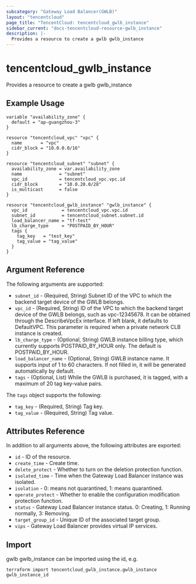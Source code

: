 ```yaml
---
subcategory: "Gateway Load Balancer(GWLB)"
layout: "tencentcloud"
page_title: "TencentCloud: tencentcloud_gwlb_instance"
sidebar_current: "docs-tencentcloud-resource-gwlb_instance"
description: |-
  Provides a resource to create a gwlb gwlb_instance
---
```


# tencentcloud_gwlb_instance

Provides a resource to create a gwlb gwlb_instance

## Example Usage

```hcl
variable "availability_zone" {
  default = "ap-guangzhou-3"
}

resource "tencentcloud_vpc" "vpc" {
  name       = "vpc"
  cidr_block = "10.0.0.0/16"
}

resource "tencentcloud_subnet" "subnet" {
  availability_zone = var.availability_zone
  name              = "subnet"
  vpc_id            = tencentcloud_vpc.vpc.id
  cidr_block        = "10.0.20.0/28"
  is_multicast      = false
}

resource "tencentcloud_gwlb_instance" "gwlb_instance" {
  vpc_id             = tencentcloud_vpc.vpc.id
  subnet_id          = tencentcloud_subnet.subnet.id
  load_balancer_name = "tf-test"
  lb_charge_type     = "POSTPAID_BY_HOUR"
  tags {
    tag_key   = "test_key"
    tag_value = "tag_value"
  }
}
```

## Argument Reference

The following arguments are supported:

* `subnet_id` - (Required, String) Subnet ID of the VPC to which the backend target device of the GWLB belongs.
* `vpc_id` - (Required, String) ID of the VPC to which the backend target device of the GWLB belongs, such as vpc-12345678. It can be obtained through the DescribeVpcEx interface. If left blank, it defaults to DefaultVPC. This parameter is required when a private network CLB instance is created.
* `lb_charge_type` - (Optional, String) GWLB instance billing type, which currently supports POSTPAID_BY_HOUR only. The default is POSTPAID_BY_HOUR.
* `load_balancer_name` - (Optional, String) GWLB instance name. It supports input of 1 to 60 characters. If not filled in, it will be generated automatically by default.
* `tags` - (Optional, List) While the GWLB is purchased, it is tagged, with a maximum of 20 tag key-value pairs.

The `tags` object supports the following:

* `tag_key` - (Required, String) Tag key.
* `tag_value` - (Required, String) Tag value.

## Attributes Reference

In addition to all arguments above, the following attributes are exported:

* `id` - ID of the resource.
* `create_time` - Create time.
* `delete_protect` - Whether to turn on the deletion protection function.
* `isolated_time` - Time when the Gateway Load Balancer instance was isolated.
* `isolation` - 0: means not quarantined, 1: means quarantined.
* `operate_protect` - Whether to enable the configuration modification protection function.
* `status` - Gateway Load Balancer instance status. 0: Creating, 1: Running normally, 3: Removing.
* `target_group_id` - Unique ID of the associated target group.
* `vips` - Gateway Load Balancer provides virtual IP services.


## Import

gwlb gwlb_instance can be imported using the id, e.g.

```
terraform import tencentcloud_gwlb_instance.gwlb_instance gwlb_instance_id
```

